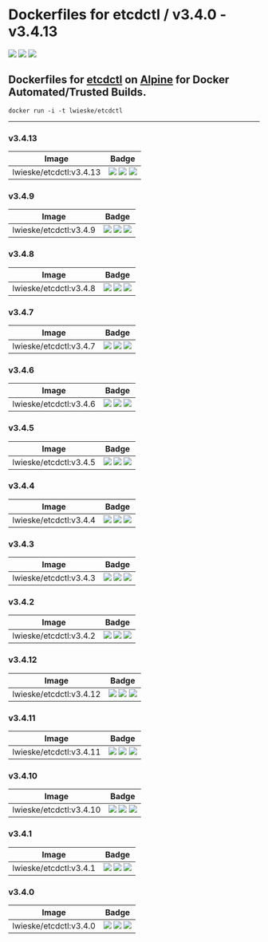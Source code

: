 # Dockerfiles for etcdctl / v3.4.0 - v3.4.13

[![](https://images.microbadger.com/badges/image/lwieske/etcdctl.svg)](https://microbadger.com/images/lwieske/etcdctl "Get your own image badge on microbadger.com")
[![](https://images.microbadger.com/badges/version/lwieske/etcdctl.svg)](https://microbadger.com/images/lwieske/etcdctl "Get your own version badge on microbadger.com")
[![](https://images.microbadger.com/badges/commit/lwieske/etcdctl.svg)](https://microbadger.com/images/lwieske/etcdctl "Get your own commit badge on microbadger.com")

## **Dockerfiles** for [etcdctl](https://kubernetes.io/docs/reference/etcdctl/etcdctl/) on [Alpine](https://registry.hub.docker.com/_/alpine/) for Docker Automated/Trusted Builds.

```
docker run -i -t lwieske/etcdctl 
```

***

### v3.4.13

| Image | Badge |
| ----- | ----- |
| lwieske/etcdctl:v3.4.13 | [![](https://images.microbadger.com/badges/image/lwieske/etcdctl:v3.4.13.svg)](https://microbadger.com/images/lwieske/etcdctl:v3.4.13 "Get your own image badge on microbadger.com") [![](https://images.microbadger.com/badges/version/lwieske/etcdctl:v3.4.13.svg)](https://microbadger.com/images/lwieske/etcdctl:v3.4.13 "Get your own version badge on microbadger.com") [![](https://images.microbadger.com/badges/commit/lwieske/etcdctl:v3.4.13.svg)](https://microbadger.com/images/lwieske/etcdctl:v3.4.13 "Get your own commit badge on microbadger.com") |

### v3.4.9

| Image | Badge |
| ----- | ----- |
| lwieske/etcdctl:v3.4.9 | [![](https://images.microbadger.com/badges/image/lwieske/etcdctl:v3.4.9.svg)](https://microbadger.com/images/lwieske/etcdctl:v3.4.9 "Get your own image badge on microbadger.com") [![](https://images.microbadger.com/badges/version/lwieske/etcdctl:v3.4.9.svg)](https://microbadger.com/images/lwieske/etcdctl:v3.4.9 "Get your own version badge on microbadger.com") [![](https://images.microbadger.com/badges/commit/lwieske/etcdctl:v3.4.9.svg)](https://microbadger.com/images/lwieske/etcdctl:v3.4.9 "Get your own commit badge on microbadger.com") |

### v3.4.8

| Image | Badge |
| ----- | ----- |
| lwieske/etcdctl:v3.4.8 | [![](https://images.microbadger.com/badges/image/lwieske/etcdctl:v3.4.8.svg)](https://microbadger.com/images/lwieske/etcdctl:v3.4.8 "Get your own image badge on microbadger.com") [![](https://images.microbadger.com/badges/version/lwieske/etcdctl:v3.4.8.svg)](https://microbadger.com/images/lwieske/etcdctl:v3.4.8 "Get your own version badge on microbadger.com") [![](https://images.microbadger.com/badges/commit/lwieske/etcdctl:v3.4.8.svg)](https://microbadger.com/images/lwieske/etcdctl:v3.4.8 "Get your own commit badge on microbadger.com") |

### v3.4.7

| Image | Badge |
| ----- | ----- |
| lwieske/etcdctl:v3.4.7 | [![](https://images.microbadger.com/badges/image/lwieske/etcdctl:v3.4.7.svg)](https://microbadger.com/images/lwieske/etcdctl:v3.4.7 "Get your own image badge on microbadger.com") [![](https://images.microbadger.com/badges/version/lwieske/etcdctl:v3.4.7.svg)](https://microbadger.com/images/lwieske/etcdctl:v3.4.7 "Get your own version badge on microbadger.com") [![](https://images.microbadger.com/badges/commit/lwieske/etcdctl:v3.4.7.svg)](https://microbadger.com/images/lwieske/etcdctl:v3.4.7 "Get your own commit badge on microbadger.com") |

### v3.4.6

| Image | Badge |
| ----- | ----- |
| lwieske/etcdctl:v3.4.6 | [![](https://images.microbadger.com/badges/image/lwieske/etcdctl:v3.4.6.svg)](https://microbadger.com/images/lwieske/etcdctl:v3.4.6 "Get your own image badge on microbadger.com") [![](https://images.microbadger.com/badges/version/lwieske/etcdctl:v3.4.6.svg)](https://microbadger.com/images/lwieske/etcdctl:v3.4.6 "Get your own version badge on microbadger.com") [![](https://images.microbadger.com/badges/commit/lwieske/etcdctl:v3.4.6.svg)](https://microbadger.com/images/lwieske/etcdctl:v3.4.6 "Get your own commit badge on microbadger.com") |

### v3.4.5

| Image | Badge |
| ----- | ----- |
| lwieske/etcdctl:v3.4.5 | [![](https://images.microbadger.com/badges/image/lwieske/etcdctl:v3.4.5.svg)](https://microbadger.com/images/lwieske/etcdctl:v3.4.5 "Get your own image badge on microbadger.com") [![](https://images.microbadger.com/badges/version/lwieske/etcdctl:v3.4.5.svg)](https://microbadger.com/images/lwieske/etcdctl:v3.4.5 "Get your own version badge on microbadger.com") [![](https://images.microbadger.com/badges/commit/lwieske/etcdctl:v3.4.5.svg)](https://microbadger.com/images/lwieske/etcdctl:v3.4.5 "Get your own commit badge on microbadger.com") |

### v3.4.4

| Image | Badge |
| ----- | ----- |
| lwieske/etcdctl:v3.4.4 | [![](https://images.microbadger.com/badges/image/lwieske/etcdctl:v3.4.4.svg)](https://microbadger.com/images/lwieske/etcdctl:v3.4.4 "Get your own image badge on microbadger.com") [![](https://images.microbadger.com/badges/version/lwieske/etcdctl:v3.4.4.svg)](https://microbadger.com/images/lwieske/etcdctl:v3.4.4 "Get your own version badge on microbadger.com") [![](https://images.microbadger.com/badges/commit/lwieske/etcdctl:v3.4.4.svg)](https://microbadger.com/images/lwieske/etcdctl:v3.4.4 "Get your own commit badge on microbadger.com") |

### v3.4.3

| Image | Badge |
| ----- | ----- |
| lwieske/etcdctl:v3.4.3 | [![](https://images.microbadger.com/badges/image/lwieske/etcdctl:v3.4.3.svg)](https://microbadger.com/images/lwieske/etcdctl:v3.4.3 "Get your own image badge on microbadger.com") [![](https://images.microbadger.com/badges/version/lwieske/etcdctl:v3.4.3.svg)](https://microbadger.com/images/lwieske/etcdctl:v3.4.3 "Get your own version badge on microbadger.com") [![](https://images.microbadger.com/badges/commit/lwieske/etcdctl:v3.4.3.svg)](https://microbadger.com/images/lwieske/etcdctl:v3.4.3 "Get your own commit badge on microbadger.com") |

### v3.4.2

| Image | Badge |
| ----- | ----- |
| lwieske/etcdctl:v3.4.2 | [![](https://images.microbadger.com/badges/image/lwieske/etcdctl:v3.4.2.svg)](https://microbadger.com/images/lwieske/etcdctl:v3.4.2 "Get your own image badge on microbadger.com") [![](https://images.microbadger.com/badges/version/lwieske/etcdctl:v3.4.2.svg)](https://microbadger.com/images/lwieske/etcdctl:v3.4.2 "Get your own version badge on microbadger.com") [![](https://images.microbadger.com/badges/commit/lwieske/etcdctl:v3.4.2.svg)](https://microbadger.com/images/lwieske/etcdctl:v3.4.2 "Get your own commit badge on microbadger.com") |

### v3.4.12

| Image | Badge |
| ----- | ----- |
| lwieske/etcdctl:v3.4.12 | [![](https://images.microbadger.com/badges/image/lwieske/etcdctl:v3.4.12.svg)](https://microbadger.com/images/lwieske/etcdctl:v3.4.12 "Get your own image badge on microbadger.com") [![](https://images.microbadger.com/badges/version/lwieske/etcdctl:v3.4.12.svg)](https://microbadger.com/images/lwieske/etcdctl:v3.4.12 "Get your own version badge on microbadger.com") [![](https://images.microbadger.com/badges/commit/lwieske/etcdctl:v3.4.12.svg)](https://microbadger.com/images/lwieske/etcdctl:v3.4.12 "Get your own commit badge on microbadger.com") |

### v3.4.11

| Image | Badge |
| ----- | ----- |
| lwieske/etcdctl:v3.4.11 | [![](https://images.microbadger.com/badges/image/lwieske/etcdctl:v3.4.11.svg)](https://microbadger.com/images/lwieske/etcdctl:v3.4.11 "Get your own image badge on microbadger.com") [![](https://images.microbadger.com/badges/version/lwieske/etcdctl:v3.4.11.svg)](https://microbadger.com/images/lwieske/etcdctl:v3.4.11 "Get your own version badge on microbadger.com") [![](https://images.microbadger.com/badges/commit/lwieske/etcdctl:v3.4.11.svg)](https://microbadger.com/images/lwieske/etcdctl:v3.4.11 "Get your own commit badge on microbadger.com") |

### v3.4.10

| Image | Badge |
| ----- | ----- |
| lwieske/etcdctl:v3.4.10 | [![](https://images.microbadger.com/badges/image/lwieske/etcdctl:v3.4.10.svg)](https://microbadger.com/images/lwieske/etcdctl:v3.4.10 "Get your own image badge on microbadger.com") [![](https://images.microbadger.com/badges/version/lwieske/etcdctl:v3.4.10.svg)](https://microbadger.com/images/lwieske/etcdctl:v3.4.10 "Get your own version badge on microbadger.com") [![](https://images.microbadger.com/badges/commit/lwieske/etcdctl:v3.4.10.svg)](https://microbadger.com/images/lwieske/etcdctl:v3.4.10 "Get your own commit badge on microbadger.com") |

### v3.4.1

| Image | Badge |
| ----- | ----- |
| lwieske/etcdctl:v3.4.1 | [![](https://images.microbadger.com/badges/image/lwieske/etcdctl:v3.4.1.svg)](https://microbadger.com/images/lwieske/etcdctl:v3.4.1 "Get your own image badge on microbadger.com") [![](https://images.microbadger.com/badges/version/lwieske/etcdctl:v3.4.1.svg)](https://microbadger.com/images/lwieske/etcdctl:v3.4.1 "Get your own version badge on microbadger.com") [![](https://images.microbadger.com/badges/commit/lwieske/etcdctl:v3.4.1.svg)](https://microbadger.com/images/lwieske/etcdctl:v3.4.1 "Get your own commit badge on microbadger.com") |

### v3.4.0

| Image | Badge |
| ----- | ----- |
| lwieske/etcdctl:v3.4.0 | [![](https://images.microbadger.com/badges/image/lwieske/etcdctl:v3.4.0.svg)](https://microbadger.com/images/lwieske/etcdctl:v3.4.0 "Get your own image badge on microbadger.com") [![](https://images.microbadger.com/badges/version/lwieske/etcdctl:v3.4.0.svg)](https://microbadger.com/images/lwieske/etcdctl:v3.4.0 "Get your own version badge on microbadger.com") [![](https://images.microbadger.com/badges/commit/lwieske/etcdctl:v3.4.0.svg)](https://microbadger.com/images/lwieske/etcdctl:v3.4.0 "Get your own commit badge on microbadger.com") |


